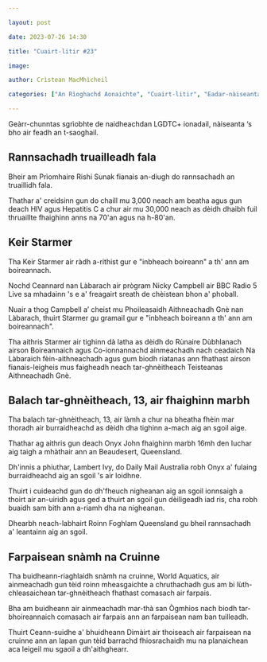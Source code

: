 ```yaml
---

layout: post

date: 2023-07-26 14:30

title: "Cuairt-litir #23"

image:

author: Crìstean MacMhìcheil

categories: ["An Rìoghachd Aonaichte", "Cuairt-litir", "Eadar-nàiseanta", "Foghlam", "Lagh", "Poileataigs", "Slàinte", "Spòrs"]

---
```


Geàrr-chunntas sgrìobhte de naidheachdan LGDTC+ ionadail, nàiseanta ‘s bho air feadh an t-saoghail.

## Rannsachadh truailleadh fala

Bheir am Prìomhaire Rishi Sunak fianais an-diugh do rannsachadh an truaillidh fala.

Thathar a' creidsinn gun do chaill mu 3,000 neach am beatha agus gun deach HIV agus Hepatitis C a chur air mu 30,000 neach as dèidh dhaibh fuil thruaillte fhaighinn anns na 70'an agus na h-80'an.

## Keir Starmer

Tha Keir Starmer air ràdh a-rithist gur e "inbheach boireann" a th' ann am boireannach.

Nochd Ceannard nan Làbarach air prògram Nicky Campbell air BBC Radio 5 Live sa mhadainn 's e a' freagairt sreath de chèistean bhon a' phoball.

Nuair a thog Campbell a’ cheist mu Phoileasaidh Aithneachadh Gnè nan Làbarach, thuirt Starmer gu gramail gur e "inbheach boireann a th' ann am boireannach".

Tha aithris Starmer air tighinn dà latha as dèidh do Rùnaire Dùbhlanach airson Boireannaich agus Co-ionnannachd ainmeachadh nach ceadaich Na Làbaraich fèin-aithneachadh agus gum biodh riatanas ann fhathast airson fianais-leigheis mus faigheadh neach tar-ghnèitheach Teisteanas Aithneachadh Gnè.

## Balach tar-ghnèitheach, 13, air fhaighinn marbh

Tha balach tar-ghnèitheach, 13, air làmh a chur na bheatha fhèin mar thoradh air burraidheachd as dèidh dha tighinn a-mach aig an sgoil aige.

Thathar ag aithris gun deach Onyx John fhaighinn marbh 16mh den Iuchar aig taigh a mhàthair ann an Beaudesert, Queensland.

Dh'innis a phiuthar, Lambert Ivy, do Daily Mail Australia robh Onyx a' fulaing burraidheachd aig an sgoil 's air loidhne.

Thuirt i cuideachd gun do dh'fheuch nigheanan aig an sgoil ionnsaigh a thoirt air an-uiridh agus ged a thuirt an sgoil gun dèiligeadh iad ris, cha robh buaidh sam bith ann a-riamh dha na nigheanan.

Dhearbh neach-labhairt Roinn Foghlam Queensland gu bheil rannsachadh a' leantainn aig an sgoil.

## Farpaisean snàmh na Cruinne

Tha buidheann-riaghlaidh snàmh na cruinne, World Aquatics, air ainmeachadh gun tèid roinn mheasgaichte a chruthachadh gus am bi lùth-chleasaichean tar-ghnèitheach fhathast comasach air farpais.

Bha am buidheann air ainmeachadh mar-thà san Ògmhios nach biodh tar-bhoireannaich comasach air farpais ann an farpaisean nam ban tuilleadh.

Thuirt Ceann-suidhe a' bhuidheann Dimàirt air thoiseach air farpaisean na cruinne ann an Iapan gun tèid barrachd fhiosrachaidh mu na planaichean aca leigeil mu sgaoil a dh'aithghearr.
